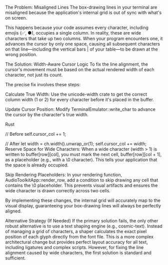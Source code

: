 The Problem: Misaligned Lines
The box-drawing lines in your terminal are misaligned because the application's internal grid is out of sync with what's on screen.

This happens because your code assumes every character, including emojis (✅, ●), occupies a single column. In reality, these are wide characters that take up two columns. When your program encounters one, it advances the cursor by only one space, causing all subsequent characters on that line—including the vertical bars | of your table—to be drawn at the wrong position.

The Solution: Width-Aware Cursor Logic
To fix the line alignment, the cursor's movement must be based on the actual rendered width of each character, not just its count.

The precise fix involves these steps:

Calculate True Width: Use the unicode-width crate to get the correct column width (1 or 2) for every character before it's placed in the buffer.

Update Cursor Position: Modify TerminalEmulator::write_char to advance the cursor by the character's true width.

Rust

// Before
self.cursor_col += 1;

// After
let width = ch.width().unwrap_or(1);
self.cursor_col += width;
Reserve Space for Wide Characters: When a wide character (width > 1) is written to buffer[row][col], you must mark the next cell, buffer[row][col + 1], as a placeholder (e.g., with a \0 character). This tells your application that the space is already occupied.

Skip Rendering Placeholders: In your rendering function, AudioToolkitApp::render_row, add a condition to skip drawing any cell that contains the \0 placeholder. This prevents visual artifacts and ensures the wide character is drawn correctly across two cells.

By implementing these changes, the internal grid will accurately map to the visual display, guaranteeing your box-drawing lines will always be perfectly aligned.

Alternative Strategy (If Needed)
If the primary solution fails, the only other robust alternative is to use a text shaping engine (e.g., cosmic-text). Instead of managing a grid of characters, a shaper calculates the exact pixel position of each glyph directly from the font file. This is a more complex architectural change but provides perfect layout accuracy for all text, including ligatures and complex scripts. However, for fixing the line alignment caused by wide characters, the first solution is standard and sufficient.